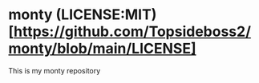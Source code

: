 # monty (LICENSE:MIT)[https://github.com/Topsideboss2/monty/blob/main/LICENSE]

This is my monty repository
